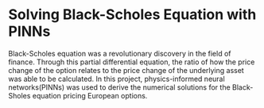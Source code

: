 # Solving Black-Scholes Equation with PINNs

Black-Scholes equation was a revolutionary discovery in the field of finance.
Through this partial differential equation, the ratio of how the price change of the
option relates to the price change of the underlying asset was able to be calculated.
In this project, physics-informed neural networks(PINNs) was used to derive the
numerical solutions for the Black-Sholes equation pricing European options.